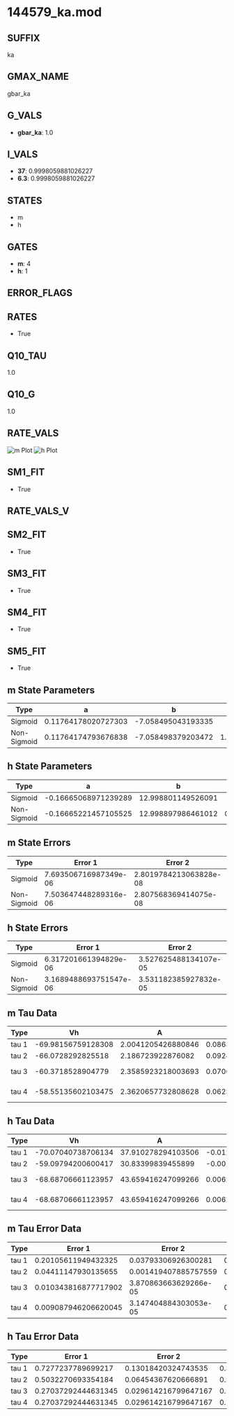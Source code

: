 # 144579_ka.mod

## SUFFIX

ka

## GMAX_NAME

gbar_ka

## G_VALS

- **gbar_ka**: 1.0

## I_VALS

- **37**: 0.9998059881026227
- **6.3**: 0.9998059881026227

## STATES

- m
- h

## GATES

- **m**: 4
- **h**: 1

## ERROR_FLAGS


## RATES

- True

## Q10_TAU

1.0

## Q10_G

1.0

## RATE_VALS

![m Plot](/Users/pbozelos/Dropbox/icg-Chai-Panos/supermodels/output_markdown_files/K/144579_ka.mod/images/m.png)
![h Plot](/Users/pbozelos/Dropbox/icg-Chai-Panos/supermodels/output_markdown_files/K/144579_ka.mod/images/h.png)

## SM1_FIT

- True

## RATE_VALS_V

## SM2_FIT

- True

## SM3_FIT

- True

## SM4_FIT

- True

## SM5_FIT

- True

## m State Parameters

| Type | a | b | c | d |
| --- | --- | --- | --- | --- |
| Sigmoid | 0.11764178020727303 | -7.058495043193335 |
| Non-Sigmoid | 0.11764174793676838 | -7.058498379203472 | 1.000000612471109 | -1.253939341486738e-06 |

## h State Parameters

| Type | a | b | c | d |
| --- | --- | --- | --- | --- |
| Sigmoid | -0.16665068971239289 | 12.998801149526091 |
| Non-Sigmoid | -0.16665221457105525 | 12.998897986461012 | 0.9999922575370648 | -3.8714168572626975e-07 |

## m State Errors

| Type | Error 1 | Error 2 | Error 3 |
| --- | --- | --- | --- |
| Sigmoid | 7.693506716987349e-06 | 2.8019784213063828e-08 | 2.9889157585337007e-06 |
| Non-Sigmoid | 7.503647448289316e-06 | 2.807568369414075e-08 | 2.915155718932742e-06 |

## h State Errors

| Type | Error 1 | Error 2 | Error 3 |
| --- | --- | --- | --- |
| Sigmoid | 6.317201661394829e-06 | 3.527625488134107e-05 | 5.835827847892163e-06 |
| Non-Sigmoid | 3.1689488693751547e-06 | 3.531182385927832e-05 | 2.9274734370855254e-06 |

## m Tau Data

| Type | Vh | A | b1 | b2 | c1 | c2 | d1 | d2 | e1 | e2 |
| --- | --- | --- | --- | --- | --- | --- | --- | --- | --- | --- |
| tau 1 | -69.98156759128308 | 2.0041205426880846 | 0.0863224663596723 | 0.029529988960363702 |
| tau 2 | -66.0728292825518 | 2.186723922876082 | 0.09245498468435599 | 0.001021255799071189 | 0.04405078555175461 | -0.00018695066733567299 |
| tau 3 | -60.3718528904779 | 2.3585923218003693 | 0.0700947561048612 | 0.0002734266307712908 | -3.990198412578231e-06 | 0.06016607769439124 | -0.00047887437289762566 | 1.2431282468067986e-06 |
| tau 4 | -58.55135602103475 | 2.3620657732808628 | 0.062307808214570375 | 0.00017065857157013223 | 4.9158577323253015e-06 | 1.8769144486341235e-07 | 0.06517333725913828 | -0.0006049139696725685 | 2.2607325170723886e-06 | -2.6332362123226232e-09 |

## h Tau Data

| Type | Vh | A | b1 | b2 | c1 | c2 | d1 | d2 | e1 | e2 |
| --- | --- | --- | --- | --- | --- | --- | --- | --- | --- | --- |
| tau 1 | -70.07040738706134 | 37.910278294103506 | -0.01204233754938846 | 0.012042491778872452 |
| tau 2 | -59.09794200600417 | 30.83399839455899 | -0.00158553811432346 | -8.076500350167125e-05 | 0.06854773543281283 | -0.0010155913240608762 |
| tau 3 | -68.68706661123957 | 43.659416247099266 | 0.006201187296659204 | -0.0005356201827278827 | 2.9518777490558137e-06 | 0.11174788167689477 | -0.002355133104497151 | 1.0307244663828995e-05 |
| tau 4 | -68.68706661123957 | 43.659416247099266 | 0.006201187296659204 | -0.0005356201827278827 | 2.9518777490558137e-06 | 0.0 | 0.11174788167689477 | -0.002355133104497151 | 1.0307244663828995e-05 | 0.0 |

## m Tau Error Data

| Type | Error 1 | Error 2 | Error 3 |
| --- | --- | --- | --- |
| tau 1 | 0.20105611949432325 | 0.03793306926300281 | 0.10060824134850321 |
| tau 2 | 0.04411147930135655 | 0.001419407885757559 | 0.02207333140096583 |
| tau 3 | 0.010343816877717902 | 3.870863663629266e-05 | 0.005176033574683344 |
| tau 4 | 0.009087946206620045 | 3.147404884303053e-05 | 0.004547597395281765 |

## h Tau Error Data

| Type | Error 1 | Error 2 | Error 3 |
| --- | --- | --- | --- |
| tau 1 | 0.7277237789699217 | 0.13018420324743535 | 0.3461326286085715 |
| tau 2 | 0.5032270693354184 | 0.06454367620666891 | 0.2393536027400523 |
| tau 3 | 0.27037292444631345 | 0.029614216799647167 | 0.12859946829778837 |
| tau 4 | 0.27037292444631345 | 0.029614216799647167 | 0.12859946829778837 |

